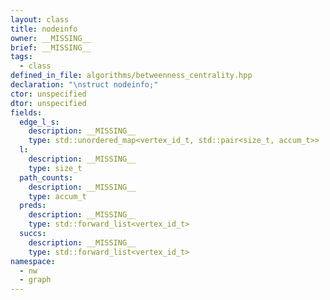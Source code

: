 ```yaml
---
layout: class
title: nodeinfo
owner: __MISSING__
brief: __MISSING__
tags:
  - class
defined_in_file: algorithms/betweenness_centrality.hpp
declaration: "\nstruct nodeinfo;"
ctor: unspecified
dtor: unspecified
fields:
  edge_l_s:
    description: __MISSING__
    type: std::unordered_map<vertex_id_t, std::pair<size_t, accum_t>>
  l:
    description: __MISSING__
    type: size_t
  path_counts:
    description: __MISSING__
    type: accum_t
  preds:
    description: __MISSING__
    type: std::forward_list<vertex_id_t>
  succs:
    description: __MISSING__
    type: std::forward_list<vertex_id_t>
namespace:
  - nw
  - graph
---
```

